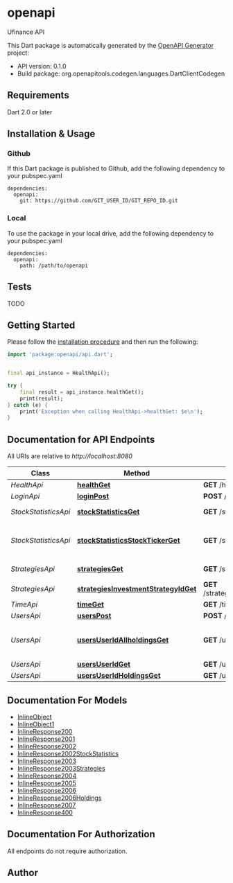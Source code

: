 # openapi
Ufinance API

This Dart package is automatically generated by the [OpenAPI Generator](https://openapi-generator.tech) project:

- API version: 0.1.0
- Build package: org.openapitools.codegen.languages.DartClientCodegen

## Requirements

Dart 2.0 or later

## Installation & Usage

### Github
If this Dart package is published to Github, add the following dependency to your pubspec.yaml
```
dependencies:
  openapi:
    git: https://github.com/GIT_USER_ID/GIT_REPO_ID.git
```

### Local
To use the package in your local drive, add the following dependency to your pubspec.yaml
```
dependencies:
  openapi:
    path: /path/to/openapi
```

## Tests

TODO

## Getting Started

Please follow the [installation procedure](#installation--usage) and then run the following:

```dart
import 'package:openapi/api.dart';


final api_instance = HealthApi();

try {
    final result = api_instance.healthGet();
    print(result);
} catch (e) {
    print('Exception when calling HealthApi->healthGet: $e\n');
}

```

## Documentation for API Endpoints

All URIs are relative to *http://localhost:8080*

Class | Method | HTTP request | Description
------------ | ------------- | ------------- | -------------
*HealthApi* | [**healthGet**](doc\/HealthApi.md#healthget) | **GET** /health | Healthcheck
*LoginApi* | [**loginPost**](doc\/LoginApi.md#loginpost) | **POST** /login | Login
*StockStatisticsApi* | [**stockStatisticsGet**](doc\/StockStatisticsApi.md#stockstatisticsget) | **GET** /stock_statistics | Get stock statistics
*StockStatisticsApi* | [**stockStatisticsStockTickerGet**](doc\/StockStatisticsApi.md#stockstatisticsstocktickerget) | **GET** /stock_statistics/{stock_ticker} | Get stock statistics for a stock ticker
*StrategiesApi* | [**strategiesGet**](doc\/StrategiesApi.md#strategiesget) | **GET** /strategies | Get strategies
*StrategiesApi* | [**strategiesInvestmentStrategyIdGet**](doc\/StrategiesApi.md#strategiesinvestmentstrategyidget) | **GET** /strategies/{investment_strategy_id} | Get strategy
*TimeApi* | [**timeGet**](doc\/TimeApi.md#timeget) | **GET** /time | Get time
*UsersApi* | [**usersPost**](doc\/UsersApi.md#userspost) | **POST** /users | Register
*UsersApi* | [**usersUserIdAllholdingsGet**](doc\/UsersApi.md#usersuseridallholdingsget) | **GET** /users/{user_id}/allholdings | Get total holdings value for user
*UsersApi* | [**usersUserIdGet**](doc\/UsersApi.md#usersuseridget) | **GET** /users/{user_id} | Get user
*UsersApi* | [**usersUserIdHoldingsGet**](doc\/UsersApi.md#usersuseridholdingsget) | **GET** /users/{user_id}/holdings | Get user


## Documentation For Models

 - [InlineObject](doc\/InlineObject.md)
 - [InlineObject1](doc\/InlineObject1.md)
 - [InlineResponse200](doc\/InlineResponse200.md)
 - [InlineResponse2001](doc\/InlineResponse2001.md)
 - [InlineResponse2002](doc\/InlineResponse2002.md)
 - [InlineResponse2002StockStatistics](doc\/InlineResponse2002StockStatistics.md)
 - [InlineResponse2003](doc\/InlineResponse2003.md)
 - [InlineResponse2003Strategies](doc\/InlineResponse2003Strategies.md)
 - [InlineResponse2004](doc\/InlineResponse2004.md)
 - [InlineResponse2005](doc\/InlineResponse2005.md)
 - [InlineResponse2006](doc\/InlineResponse2006.md)
 - [InlineResponse2006Holdings](doc\/InlineResponse2006Holdings.md)
 - [InlineResponse2007](doc\/InlineResponse2007.md)
 - [InlineResponse400](doc\/InlineResponse400.md)


## Documentation For Authorization

 All endpoints do not require authorization.


## Author




